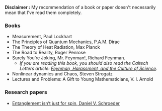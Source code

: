**Disclaimer :** My recommendation of a book or paper doesn't necessarily mean that I've read them completely.

### Books
* Measurement, Paul Lockhart
* The Principles of Quantum Mechanics, P.A.M. Dirac
* The Theory of Heat Radiation, Max Planck
* The Road to Reality, Roger Penrose
* Surely You’re Joking, Mr. Feynman!, Richard Feynman.
    - _If you are reading this book, you should also read the Caltech Letters article: [Feynman, Harassment, and the Culture of Science](https://caltechletters.org/viewpoints/feynman-harassment-science#1)._
* Nonlinear dynamics and Chaos, Steven Strogatz
* Lectures and Problems: A Gift to Young Mathematicians, V. I. Arnold

### Research papers
* [Entanglement isn’t just for spin, Daniel V. Schroeder](http://dx.doi.org/10.1119/1.5003808)
